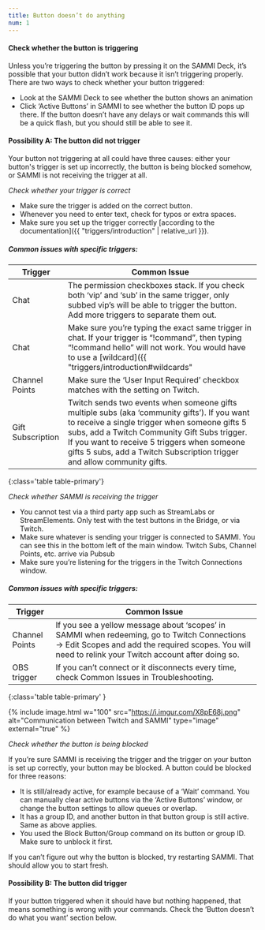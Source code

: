```yaml
---
title: Button doesn’t do anything
num: 1
---
```


#### Check whether the button is triggering
Unless you’re triggering the button by pressing it on the SAMMI Deck, it’s possible that your button didn’t work because it isn’t triggering properly. There are two ways to check whether your button triggered:

- Look at the SAMMI Deck to see whether the button shows an animation
- Click ‘Active Buttons’ in SAMMI to see whether the button ID pops up there. If the button doesn’t have any delays or wait commands this will be a quick flash, but you should still be able to see it.

#### Possibility A: The button did not trigger
Your button not triggering at all could have three causes: either your button's trigger is set up incorrectly, the button is being blocked somehow, or SAMMI is not receiving the trigger at all.

*Check whether your trigger is correct*

- Make sure the trigger is added on the correct button.
- Whenever you need to enter text, check for typos or extra spaces.
- Make sure you set up the trigger correctly [according to the documentation]({{ "triggers/introduction" | relative_url }}).

##### Common issues with specific triggers:

| Trigger | Common Issue |
|-------|--------|
|Chat | The permission checkboxes stack. If you check both ‘vip’ and ‘sub’ in the same trigger, only subbed vip’s will be able to trigger the button. Add more triggers to separate them out. |
|Chat | Make sure you’re typing the exact same trigger in chat. If your trigger is “!command”, then typing “!command hello” will not work. You would have to use a [wildcard]({{ "triggers/introduction#wildcards" | relative_url }}) for that. |
|Channel Points | Make sure the ‘User Input Required’ checkbox matches with the setting on Twitch. |
|Gift Subscription | Twitch sends two events when someone gifts multiple subs (aka ‘community gifts’). If you want to receive a single trigger when someone gifts 5 subs, add a Twitch Community Gift Subs trigger. If you want to receive 5 triggers when someone gifts 5 subs, add a Twitch Subscription trigger and allow community gifts. |
{:class='table table-primary'}

*Check whether SAMMI is receiving the trigger*

- You cannot test via a third party app such as StreamLabs or StreamElements. Only test with the test buttons in the Bridge, or via Twitch.
- Make sure whatever is sending your trigger is connected to SAMMI. You can see this in the bottom left of the main window. Twitch Subs, Channel Points, etc. arrive via Pubsub
- Make sure you’re listening for the triggers in the Twitch Connections window.

##### Common issues with specific triggers:

| Trigger | Common Issue |
|-------|--------|
|Channel Points | If you see a yellow message about ‘scopes’ in SAMMI when redeeming, go to Twitch Connections → Edit Scopes and add the required scopes. You will need to relink your Twitch account after doing so. |
|OBS trigger | If you can’t connect or it disconnects every time, check Common Issues in Troubleshooting. |
{:class='table table-primary' }

{% include image.html w="100" src="https://i.imgur.com/X8pE68j.png" alt="Communication between Twitch and SAMMI" type="image" external="true" %}

*Check whether the button is being blocked*

If you’re sure SAMMI is receiving the trigger and the trigger on your button is set up correctly, your button may be blocked. A button could be blocked for three reasons:

- It is still/already active, for example because of a ‘Wait’ command. You can manually clear active buttons via the ‘Active Buttons’ window, or change the button settings to allow queues or overlap.
- It has a group ID, and another button in that button group is still active. Same as above applies.
- You used the Block Button/Group command on its button or group ID. Make sure to unblock it first.

If you can’t figure out why the button is blocked, try restarting SAMMI. That should allow you to start fresh.

#### Possibility B: The button did trigger

If your button triggered when it should have but nothing happened, that means something is wrong with your commands. Check the ‘Button doesn’t do what you want’ section below.
